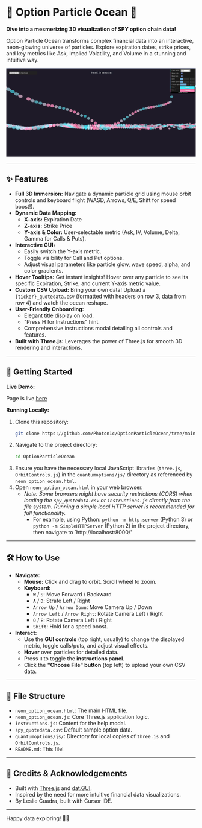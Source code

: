 # 🌌 Option Particle Ocean 🌊

**Dive into a mesmerizing 3D visualization of SPY option chain data!**

Option Particle Ocean transforms complex financial data into an interactive, neon-glowing universe of particles. Explore expiration dates, strike prices, and key metrics like Ask, Implied Volatility, and Volume in a stunning and intuitive way.

![sample](media/sample.png)

---

## ✨ Features

*   **Full 3D Immersion:** Navigate a dynamic particle grid using mouse orbit controls and keyboard flight (WASD, Arrows, Q/E, Shift for speed boost!).
*   **Dynamic Data Mapping:**
    *   **X-axis:** Expiration Date
    *   **Z-axis:** Strike Price
    *   **Y-axis & Color:** User-selectable metric (Ask, IV, Volume, Delta, Gamma for Calls & Puts).
*   **Interactive GUI:**
    *   Easily switch the Y-axis metric.
    *   Toggle visibility for Call and Put options.
    *   Adjust visual parameters like particle glow, wave speed, alpha, and color gradients.
*   **Hover Tooltips:** Get instant insights! Hover over any particle to see its specific Expiration, Strike, and current Y-axis metric value.
*   **Custom CSV Upload:** Bring your own data! Upload a `{ticker}_quotedata.csv` (formatted with headers on row 3, data from row 4) and watch the ocean reshape.
*   **User-Friendly Onboarding:**
    *   Elegant title display on load.
    *   "Press H for Instructions" hint.
    *   Comprehensive instructions modal detailing all controls and features.
*   **Built with Three.js:** Leverages the power of Three.js for smooth 3D rendering and interactions.

---

## 🚀 Getting Started

**Live Demo:**

Page is live [here](https://cheddarbutler.com/threejs/optionparticleocean/)

**Running Locally:**

1.  Clone this repository:
    ```bash
    git clone https://github.com/Photon1c/OptionParticleOcean/tree/main)
    ```
2.  Navigate to the project directory:
    ```bash
    cd OptionParticleOcean
    ```
3.  Ensure you have the necessary local JavaScript libraries (`three.js`, `OrbitControls.js`) in the `quantumoptions/js/` directory as referenced by `neon_option_ocean.html`.
4.  Open `neon_option_ocean.html` in your web browser.
    *   *Note: Some browsers might have security restrictions (CORS) when loading the `spy_quotedata.csv` or `instructions.js` directly from the file system. Running a simple local HTTP server is recommended for full functionality.*
        *   For example, using Python: `python -m http.server` (Python 3) or `python -m SimpleHTTPServer` (Python 2) in the project directory, then navigate to `http://localhost:8000/'

---

## 🛠️ How to Use

*   **Navigate:**
    *   **Mouse:** Click and drag to orbit. Scroll wheel to zoom.
    *   **Keyboard:**
        *   `W` / `S`: Move Forward / Backward
        *   `A` / `D`: Strafe Left / Right
        *   `Arrow Up` / `Arrow Down`: Move Camera Up / Down
        *   `Arrow Left` / `Arrow Right`: Rotate Camera Left / Right
        *   `Q` / `E`: Rotate Camera Left / Right
        *   `Shift`: Hold for a speed boost.
*   **Interact:**
    *   Use the **GUI controls** (top right, usually) to change the displayed metric, toggle calls/puts, and adjust visual effects.
    *   **Hover** over particles for detailed data.
    *   Press `H` to toggle the **instructions panel**.
    *   Click the **"Choose File" button** (top left) to upload your own CSV data.

---

## 📁 File Structure

*   `neon_option_ocean.html`: The main HTML file.
*   `neon_option_ocean.js`: Core Three.js application logic.
*   `instructions.js`: Content for the help modal.
*   `spy_quotedata.csv`: Default sample option data.
*   `quantumoptions/js/`: Directory for local copies of `three.js` and `OrbitControls.js`.
*   `README.md`: This file!

---

## 🙏 Credits & Acknowledgements

*   Built with [Three.js](https://threejs.org/) and [dat.GUI](https://github.com/dataarts/dat.gui).
*   Inspired by the need for more intuitive financial data visualizations.
*   By Leslie Cuadra, built with Cursor IDE.

---

Happy data exploring! 🌊✨ 
